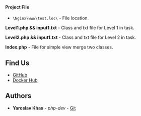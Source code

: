 #### Project File 

* `\Nginx\www\test.loc\` - File location.

**Level1.php && input1.txt** - Class and txt file for Level 1 in task.

**Level2.php && input1.txt** - Class and txt file for Level 2 in task.

**Index.php** - File for simple view merge two classes.

## Find Us

* [GitHub](https://github.com/Punisher28/TestAgiliWay)
* [Docker Hub](https://hub.docker.com/r/developer98/testagiliway)

## Authors

* **Yaroslav Khas** - *php-dev* - [Git](https://github.com/Punisher28)
